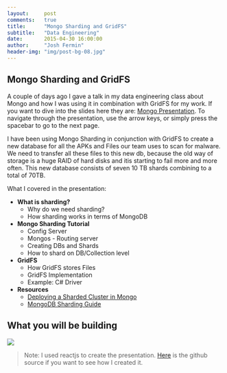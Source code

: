 ```yaml
---
layout:     post
comments: 	true
title:      "Mongo Sharding and GridFS"
subtitle:   "Data Engineering"
date:       2015-04-30 16:00:00
author:     "Josh Fermin"
header-img: "img/post-bg-08.jpg"
---
```


<h2 class="section-heading">Mongo Sharding and GridFS</h2>
<p>A couple of days ago I gave a talk in my data engineering class about Mongo and how I was using it in combination with GridFS for my work. If you want to dive into the slides here they are: <a href="http://joshfermin.me/mongo_presentation/#/">Mongo Presentation</a>. To navigate through the presentation, use the arrow keys, or simply press the spacebar to go to the next page.</p>

<p>I have been using Mongo Sharding in conjunction with GridFS to create a new database for all the APKs and Files our team uses to scan for malware. We need to transfer all these files to this new db, because the old way of storage is a huge RAID of hard disks and itis starting to fail more and more often. This new database consists of seven 10 TB shards combining to a total of 70TB.</p>

<p>What I covered in the presentation: 
<ul>
	<li><b>What is sharding?</b>
		<ul>
		<li>Why do we need sharding?</li>
		<li>How sharding works in terms of MongoDB</li>
		</ul>
	</li>
	<li><b>Mongo Sharding Tutorial</b>
		<ul>
		<li>Config Server</li>
		<li>Mongos - Routing server</li>
		<li>Creating DBs and Shards</li>
		<li>How to shard on DB/Collection level</li>
		</ul>
	</li>
	<li><b>GridFS</b>
		<ul>
		<li>How GridFS stores Files</li>
		<li>GridFS Implementation</li>
		<li>Example: C# Driver</li>
		</ul>
	</li>
	<li><b>Resources</b>
		<ul>
		<li><a href="http://docs.mongodb.org/manual/tutorial/deploy-shard-cluster/">Deploying a Sharded Cluster in Mongo</a></li>
		<li><a href="http://docs.mongodb.org/master/MongoDB-sharding-guide.pdf">MongoDB Sharding Guide</a></li>
		</ul>
	</li>
</ul>
</p>


<h2 class="section-heading">What you will be building</h2>
<a href="{{ site.baseurl }}/img/blog/local_architecture.png">
    <img src="{{ site.baseurl }}/img/blog/local_architecture.png">
</a>

<blockquote>Note: I used reactjs to create the presentation. <a href="https://github.com/joshfermin/mongo_presentation">Here</a> is the github source if you want to see how I created it.</blockquote>
